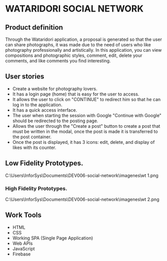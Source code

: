 # WATARIDORI SOCIAL NETWORK 

## Product definition

Through the Wataridori application, a proposal is generated so that the user can share photographs, it was made due to the need of users who like photography professionally and artistically. In this application, you can view compositions and photographic styles, comment, edit, delete your comments, and like comments you find interesting.


## User stories

-  Create a website for photography lovers.
- It has a login page (home) that is easy for the user to access.
- It allows the user to click on "CONTINUE" to redirect him so that he can log in to the application.
- It has a quick access interface.
- The user when starting the session with Google "Continue with Google" should be redirected to the posting page.
- Allows the user through the "Create a post" button to create a post that must be written in the modal, once the post is made it is transferred to the post container.
- Once the post is displayed, it has 3 icons: edit, delete, and display of likes with its counter.


## Low Fidelity Prototypes.


 C:\Users\InforSys\Documents\DEV006-social-network\imagenes\wt 1.png

### High Fidelity Prototypes.


 C:\Users\InforSys\Documents\DEV006-social-network\imagenes\wt 2.png



## Work Tools

 - HTML
 - CSS
 - Working SPA (Single Page Application)
 - Web APIs
 - JavaScript
 - Firebase


